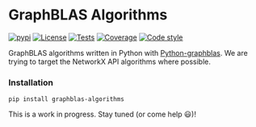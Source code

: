 # **GraphBLAS Algorithms**

[![pypi](https://img.shields.io/pypi/v/graphblas-algorithms.svg)](https://pypi.python.org/pypi/graphblas-algorithms/)
[![License](https://img.shields.io/badge/License-Apache%202.0-blue.svg)](https://github.com/python-graphblas/graphblas-algorithms/blob/main/LICENSE)
[![Tests](https://github.com/python-graphblas/graphblas-algorithms/workflows/Tests/badge.svg?branch=main)](https://github.com/python-graphblas/graphblas-algorithms/actions)
[![Coverage](https://coveralls.io/repos/python-graphblas/graphblas-algorithms/badge.svg?branch=main)](https://coveralls.io/r/python-graphblas/graphblas-algorithms)
[![Code style](https://img.shields.io/badge/code%20style-black-000000.svg)](https://github.com/psf/black)
<!--- [![conda-forge](https://img.shields.io/conda/vn/conda-forge/graphblas-algorithms.svg)](https://anaconda.org/conda-forge/graphblas-algorithms)  --->
<!--- [![Docs](https://readthedocs.org/projects/graphblas-algorithms/badge/?version=latest)](https://graphblas-algorithms.readthedocs.io/en/latest/) --->

GraphBLAS algorithms written in Python with [Python-graphblas](https://github.com/python-graphblas/python-graphblas).  We are trying to target the NetworkX API algorithms where possible.

### Installation
```
pip install graphblas-algorithms
```

This is a work in progress.  Stay tuned (or come help 😃)!

